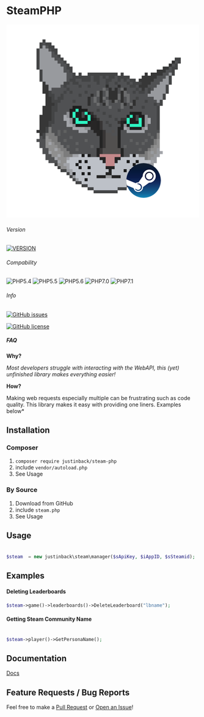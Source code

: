 

# SteamPHP

<p align="center">
  <img src="https://github.com/JustinBack/SteamPHP/blob/dev/docs/resources/steamphp.png?raw=true" alt="Justin Back Logo"/>
</p>

###### Version

[![VERSION](https://img.shields.io/badge/Version-pb1.0.1a-green.svg)](VERSION.md)

###### Compability

![PHP5.4](https://php-eye.com/badge/justinback/steam-php/php54.svg)
![PHP5.5](https://php-eye.com/badge/justinback/steam-php/php55.svg)
![PHP5.6](https://php-eye.com/badge/justinback/steam-php/php56.svg)
![PHP7.0](https://php-eye.com/badge/justinback/steam-php/php70.svg)
![PHP7.1](https://php-eye.com/badge/justinback/steam-php/php71.svg)


###### Info


[![GitHub issues](https://img.shields.io/github/issues/JustinBack/SteamPHP.svg)](https://github.com/JustinBack/SteamPHP/issues)

[![GitHub license](https://img.shields.io/github/license/JustinBack/SteamPHP.svg)](https://github.com/JustinBack/SteamPHP/blob/master/LICENSE)

##### FAQ

**Why?**

*Most developers struggle with interacting with the WebAPI, this (yet) unfinished library makes everything easier!*

**How?**

Making web requests especially multiple can be frustrating such as code quality. This library makes it easy with providing one liners. Examples below*

## Installation

### Composer

1. `composer require justinback/steam-php`
2. include `vendor/autoload.php`
3. See Usage

### By Source

1. Download from GitHub
2. include `steam.php`
3. See Usage


## Usage

```php

$steam  = new justinback\steam\manager($sApiKey, $iAppID, $sSteamid);

```

## Examples


#### Deleting Leaderboards

```php
$steam->game()->leaderboards()->DeleteLeaderboard("lbname");

```




#### Getting Steam Community Name

```php

$steam->player()->GetPersonaName();

```




## Documentation


[Docs](https://steamphp.docs.justinback.com)


## Feature Requests / Bug Reports


Feel free to make a [Pull Request](https://github.com/JustinBack/SteamPHP/compare) or [Open an Issue](https://github.com/JustinBack/SteamPHP/issues/new/choose)!